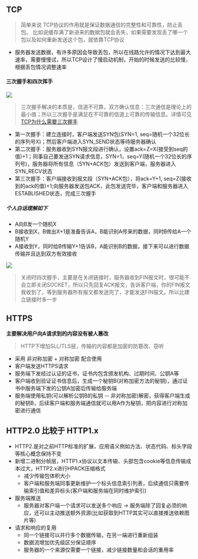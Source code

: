 ## TCP
>简单来说 TCP协议的作用就是保证数据通信的完整性和可靠性，防止丢包。 比如说缓存满了新进来的数据包就会丢失，如果需要发现丢了哪一个包以及如何重新发送这个包，就依靠TCP协议
* 服务器发送数据，有许多原因会导致丢包，所以在线路允许的情况下达到最大速率，需要慢慢试，所以TCP设计了慢启动机制，开始的时候发送的比较慢，根据丢包情况调整速率
#### 三次握手和四次挥手
![](https://img-blog.csdn.net/20180717202520531?watermark/2/text/aHR0cHM6Ly9ibG9nLmNzZG4ubmV0L3FxXzM4OTUwMzE2/font/5a6L5L2T/fontsize/400/fill/I0JBQkFCMA==/dissolve/70)

>三次握手解决的本质是，信道不可靠，双方确认信息：三次通信是理论上的最小值；所以三次握手是满足在不可靠的信道上可靠的传输信息。详情可见 <a href="https://groups.google.com/forum/#!topic/pongba/kF6O7-MFxM0/discussion" target="_blank">TCP为什么需要三次握手</a>
* 第一次握手：建立连接时，客户端发送SYN包(SYN=1, seq=随机一个32位长的序列号X)；然后客户端进入SYN_SEND状态等待服务器确认
* 第二次握手：服务器收到SYN报文段进行确认，设置ack=Z=X(接受到seq的值)+1；同事自己要发送SYN请求信息，SYN=1，seq=Y(随机一个32位长的序列号)，服务器将所有信息（SYN+ACK包）发送到客户端，服务器进入SYN_RECV状态
* 第三次握手：客户端接收到报文段（SYN+ACK包），将ack=Y+1, seq=Z(接收到的ack的值)+1;向服务器发送包ACK，此包发送完毕，客户端和服务器进入ESTABLISHED状态，完成三次握手

##### 个人白话理解如下
* A向B发一个随机X
* B接收到X，B做出X+1是准备告诉A，B能识别A传来的数据，同时B传给A一个随机Y
* A接收到Y，同时给B传输Y+1告诉B，A能识别B的数据，接下来可以进行数据传输并且达到双方有效接收

![](https://img-blog.csdn.net/20180717204202563?watermark/2/text/aHR0cHM6Ly9ibG9nLmNzZG4ubmV0L3FxXzM4OTUwMzE2/font/5a6L5L2T/fontsize/400/fill/I0JBQkFCMA==/dissolve/70)

>关闭时四次握手，主要是在关闭链接时，服务器收到FIN报文时，很可能不会立即关闭SOCKET，所以只先回复ACK报文，告诉客户端，你的FIN报文我收到了，等到服务器所有报文都发送完了，才能发送FIN报文。所以比建立链接时多一步

## HTTPS
**主要解决用户向A请求到的内容没有被人篡改**
>HTTP下增加SLL/TLS层，传输的内容都是加密的防篡改、窃听
* 采用 非对称加密 + 对称加密 配合使用
* 客户端发送HTTPS请求
* 服务端下发经过认证的证书，证书内包含颁发机构、过期时间、公钥A等
* 客户端收到验证证书信息后，生成一个秘钥B(对称加密方法的秘钥)，通过证书中服务端下发的公钥A加密后传输给服务端
* 服务端使用私钥(可以解析公钥B的私钥 -- 非对称加密)解密，获得客户端生成的秘钥B，后续客户端和服务端通信就可以用A作为秘钥，把内容进行对称加密进行通信

## HTTP2.0 比较于 HTTP1.x
* HTTP2.是对之前HTTP标准的扩展，应用语义例如方法、状态代码、标头字段等核心概念保持不变
* 新增二进制分帧层，HTTP1.x协议以文本传输、头部包含cookie等信息传输成本过大，HTTP2.x进行HPACK压缩格式
   * 减少传输包体积大小
   * 客户端和服务端同事更新维护一个标头信息索引列表，后续通信只需要传输索引值和差异标头(客户端和服务端在同时维护索引)
* 服务端推送
   * 服务器对客户端一个请求可以发送多个响应 -> 服务端除了回复必须的响应，还可以主动推送额外资源(比如获取到HTTP其实可以直接推送依赖图片等)
* 请求和响应的复用
   * 同一个链接可以并行多个数据传输，在另一端进行重新组装
   * 数据流增加优先级区分保证顺序
   * 服务器的一个来源仅需要一个链接，减少链接数量和会话的重用率

